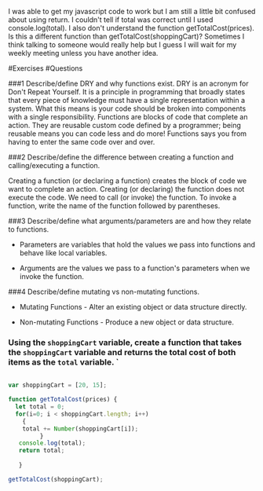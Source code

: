 I was able to get my javascript code to work but I am still a little bit confused about using return. I couldn't tell if total was correct until I used console.log(total). I also don't understand the function getTotalCost(prices). Is this a different function than getTotalCost(shoppingCart)? Sometimes I think talking to someone would really help but I guess I will wait for my weekly meeting unless you have another idea.

#Exercises
#Questions

###1 Describe/define DRY and why functions exist.
DRY is an acronym for Don't Repeat Yourself. It is a principle in programming that broadly states that every piece of knowledge must have a single representation within a system. What this means is your code should be broken into components with a single responsibility. Functions are blocks of code that complete an action. They are reusable custom code defined by a programmer; being reusable means you can code less and do more! Functions says you from having to enter the same code over and over.

###2 Describe/define the difference between creating a function and calling/executing a function.

Creating a function (or declaring a function) creates the block of code we want to complete an action. Creating (or declaring) the function does not execute the code. We need to call (or invoke) the function. To invoke a function, write the name of the function followed by parentheses.

###3 Describe/define what arguments/parameters are and how they relate to functions.

* Parameters are variables that hold the values we pass into functions and behave like local variables.

* Arguments are the values we pass to a function's parameters when we invoke the function.

###4 Describe/define mutating vs non-mutating functions. 

* Mutating Functions - Alter an existing object or data structure directly.

* Non-mutating Functions - Produce a new object or data structure.

### Using the `shoppingCart` variable, create a function that takes the `shoppingCart` variable and returns the total cost of both items as the `total` variable. `


```javascript

var shoppingCart = [20, 15];

function getTotalCost(prices) {
  let total = 0;
  for(i=0; i < shoppingCart.length; i++) 
    { 
    total += Number(shoppingCart[i]);
         } 
   console.log(total);
   return total; 
   
   }

getTotalCost(shoppingCart);


```